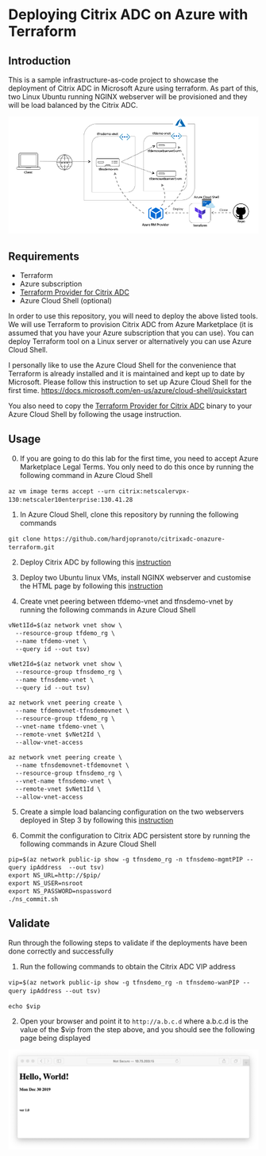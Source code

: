 # Deploying Citrix ADC on Azure with Terraform

## Introduction
This is a sample infrastructure-as-code project to showcase the deployment of Citrix ADC in Microsoft Azure using terraform. As part of this, two Linux Ubuntu running NGINX webserver will be provisioned and they will be load balanced by the Citrix ADC.

![Citrix ADC on Azure](https://github.com/hardjopranoto/citrixadc-onazure-terraform/blob/master/citrixadc-onazure-terraform.png)

## Requirements
- Terraform
- Azure subscription
- [Terraform Provider for Citrix ADC](https://github.com/citrix/terraform-provider-citrixadc)
- Azure Cloud Shell (optional)

In order to use this repository, you will need to deploy the above listed tools. We will use Terraform to provision Citrix ADC from Azure Marketplace (it is assumed that you have your Azure subscription that you can use). You can deploy Terraform tool on a Linux server or alternatively you can use Azure Cloud Shell.

I personally like to use the Azure Cloud Shell for the convenience that Terraform is already installed and it is maintained and kept up to date by Microsoft. Please follow this instruction to set up Azure Cloud Shell for the first time. https://docs.microsoft.com/en-us/azure/cloud-shell/quickstart

You also need to copy the [Terraform Provider for Citrix ADC](https://github.com/citrix/terraform-provider-citrixadc) binary to your Azure Cloud Shell by following the usage instruction.

## Usage

0. If you are going to do this lab for the first time, you need to accept Azure Marketplace Legal Terms. You only need to do this once by running the following command in Azure Cloud Shell

`az vm image terms accept --urn citrix:netscalervpx-130:netscaler10enterprise:130.41.28`

1. In Azure Cloud Shell, clone this repository by running the following commands

`git clone https://github.com/hardjopranoto/citrixadc-onazure-terraform.git`

2. Deploy Citrix ADC by following this [instruction](https://github.com/hardjopranoto/citrixadc-onazure-terraform/blob/master/deploy_adc)

3. Deploy two Ubuntu linux VMs, install NGINX webserver and customise the HTML page by following this [instruction](https://github.com/hardjopranoto/citrixadc-onazure-terraform/tree/master/deploy_webserver)

4. Create vnet peering between tfdemo-vnet and tfnsdemo-vnet by running the following commands in Azure Cloud Shell

```
vNet1Id=$(az network vnet show \
  --resource-group tfdemo_rg \
  --name tfdemo-vnet \
  --query id --out tsv)
```

```
vNet2Id=$(az network vnet show \
  --resource-group tfnsdemo_rg \
  --name tfnsdemo-vnet \
  --query id --out tsv)
```

```
az network vnet peering create \
  --name tfdemovnet-tfnsdemovnet \
  --resource-group tfdemo_rg \
  --vnet-name tfdemo-vnet \
  --remote-vnet $vNet2Id \
  --allow-vnet-access
```

```
az network vnet peering create \
  --name tfnsdemovnet-tfdemovnet \
  --resource-group tfnsdemo_rg \
  --vnet-name tfnsdemo-vnet \
  --remote-vnet $vNet1Id \
  --allow-vnet-access
```


5. Create a simple load balancing configuration on the two webservers deployed in Step 3 by following this [instruction](https://github.com/hardjopranoto/citrixadc-onazure-terraform/tree/master/simple_lb)

6. Commit the configuration to Citrix ADC persistent store by running the following commands in Azure Cloud Shell

```
pip=$(az network public-ip show -g tfnsdemo_rg -n tfnsdemo-mgmtPIP --query ipAddress  --out tsv)
export NS_URL=http://$pip/
export NS_USER=nsroot
export NS_PASSWORD=nspassword
./ns_commit.sh
```


## Validate
Run through the following steps to validate if the deployments have been done correctly and successfully

1. Run the following commands to obtain the Citrix ADC VIP address

`vip=$(az network public-ip show -g tfnsdemo_rg -n tfnsdemo-wanPIP --query ipAddress --out tsv)`

`echo $vip`

2. Open your browser and point it to `http://a.b.c.d` where a.b.c.d is the value of the $vip from the step above, and you should see the following page being displayed

![Hello World!](https://github.com/hardjopranoto/citrixadc-onazure-terraform/blob/master/helloworld.png)

